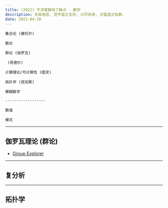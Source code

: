 ```yaml
---
title: (2022) 不求甚解地了解点 - 数学
description: 天高地迥, 觉宇宙之无穷; 兴尽悲来, 识盈虚之有数.
date: 2021-04-20
---
```


```
集合论 (康托尔)

数论

群论 (伽罗瓦)

 (哥德尔)

计算理论/可计算性 (图灵)

拓扑学 (庞加莱)

模糊数学

------------------

数值

模式
```

------------------

## 伽罗瓦理论 (群论)

* [Group Explorer](https://github.com/nathancarter/group-explorer)

------------------

## 复分析

------------------

## 拓扑学
